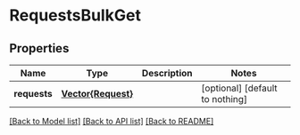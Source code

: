 # RequestsBulkGet


## Properties
Name | Type | Description | Notes
------------ | ------------- | ------------- | -------------
**requests** | [**Vector{Request}**](Request.md) |  | [optional] [default to nothing]


[[Back to Model list]](../README.md#models) [[Back to API list]](../README.md#api-endpoints) [[Back to README]](../README.md)


